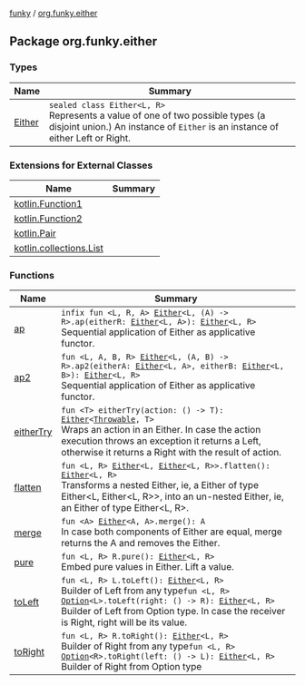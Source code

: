 [funky](../index.md) / [org.funky.either](.)

## Package org.funky.either

### Types

| Name | Summary |
|---|---|
| [Either](-either/index.md) | `sealed class Either<L, R>`<br>Represents a value of one of two possible types (a disjoint union.) An instance of `Either` is an instance of either Left or Right. |

### Extensions for External Classes

| Name | Summary |
|---|---|
| [kotlin.Function1](kotlin.-function1/index.md) |  |
| [kotlin.Function2](kotlin.-function2/index.md) |  |
| [kotlin.Pair](kotlin.-pair/index.md) |  |
| [kotlin.collections.List](kotlin.collections.-list/index.md) |  |

### Functions

| Name | Summary |
|---|---|
| [ap](ap.md) | `infix fun <L, R, A> `[`Either`](-either/index.md)`<L, (A) -> R>.ap(eitherR: `[`Either`](-either/index.md)`<L, A>): `[`Either`](-either/index.md)`<L, R>`<br>Sequential application of Either as applicative functor. |
| [ap2](ap2.md) | `fun <L, A, B, R> `[`Either`](-either/index.md)`<L, (A, B) -> R>.ap2(eitherA: `[`Either`](-either/index.md)`<L, A>, eitherB: `[`Either`](-either/index.md)`<L, B>): `[`Either`](-either/index.md)`<L, R>`<br>Sequential application of Either as applicative functor. |
| [eitherTry](either-try.md) | `fun <T> eitherTry(action: () -> T): `[`Either`](-either/index.md)`<`[`Throwable`](https://kotlinlang.org/api/latest/jvm/stdlib/kotlin/-throwable/index.html)`, T>`<br>Wraps an action in an Either. In case the action execution throws an exception it returns a Left, otherwise it returns a Right with the result of action. |
| [flatten](flatten.md) | `fun <L, R> `[`Either`](-either/index.md)`<L, `[`Either`](-either/index.md)`<L, R>>.flatten(): `[`Either`](-either/index.md)`<L, R>`<br>Transforms a nested Either, ie, a Either of type Either&lt;L, Either&lt;L, R&gt;&gt;, into an un-nested Either, ie, an Either of type Either&lt;L, R&gt;. |
| [merge](merge.md) | `fun <A> `[`Either`](-either/index.md)`<A, A>.merge(): A`<br>In case both components of Either are equal, merge returns the A and removes the Either. |
| [pure](pure.md) | `fun <L, R> R.pure(): `[`Either`](-either/index.md)`<L, R>`<br>Embed pure values in Either. Lift a value. |
| [toLeft](to-left.md) | `fun <L, R> L.toLeft(): `[`Either`](-either/index.md)`<L, R>`<br>Builder of Left from any type`fun <L, R> `[`Option`](../org.funky.option/-option/index.md)`<L>.toLeft(right: () -> R): `[`Either`](-either/index.md)`<L, R>`<br>Builder of Left from Option type. In case the receiver is Right, right will be its value. |
| [toRight](to-right.md) | `fun <L, R> R.toRight(): `[`Either`](-either/index.md)`<L, R>`<br>Builder of Right from any type`fun <L, R> `[`Option`](../org.funky.option/-option/index.md)`<R>.toRight(left: () -> L): `[`Either`](-either/index.md)`<L, R>`<br>Builder of Right from Option type |
